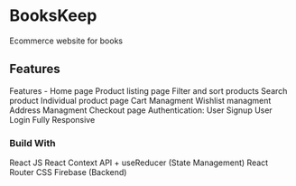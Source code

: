 # BooksKeep 
Ecommerce website for books

## Features
Features -
Home page
Product listing page
Filter and sort products
Search product
Individual product page
Cart Managment
Wishlist managment
Address Managment
Checkout page
Authentication:
User Signup
User Login
Fully Responsive

### Build With 

React JS
React Context API + useReducer (State Management)
React Router
CSS 
Firebase (Backend)

